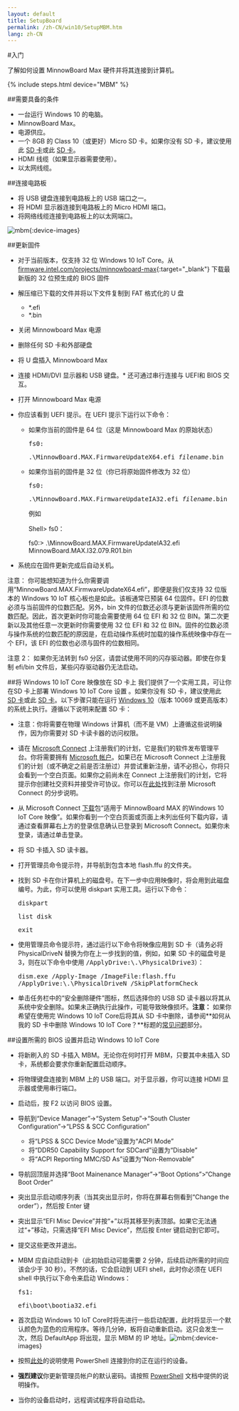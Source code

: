```yaml
---
layout: default
title: SetupBoard
permalink: /zh-CN/win10/SetupMBM.htm
lang: zh-CN
---
```


#入门

了解如何设置 MinnowBoard Max 硬件并将其连接到计算机。

{% include steps.html device="MBM" %}

##需要具备的条件
* 一台运行 Windows 10 的电脑。
* MinnowBoard Max。
* 电源供应。
* 一个 8GB 的 Class 10（或更好）Micro SD 卡。如果你没有 SD 卡，建议使用此 [SD 卡](http://www.amazon.com/gp/product/B00IVPU786?tag=thewire06-20&linkCode=as2&creative=374929&camp=211189)或此 [SD 卡](http://www.amazon.com/SanDisk-Ultra-Micro-SDHC-16GB/dp/9966573445/ref=sr_1_15?ie=UTF8&qid=1415926730&sr=8-15&keywords=micro+sd+xd)。
* HDMI 线缆（如果显示器需要使用）。
* 以太网线缆。

##连接电路板
* 将 USB 键盘连接到电路板上的 USB 端口之一。
* 将 HDMI 显示器连接到电路板上的 Micro HDMI 端口。
* 将网络线缆连接到电路板上的以太网端口。

![mbm]({{site.baseurl}}/images/mbm.bmp){:device-images}

##更新固件

* 对于当前版本，仅支持 32 位 Windows 10 IoT Core。从 [firmware.intel.com/projects/minnowboard-max](http://firmware.intel.com/projects/minnowboard-max){:target="_blank"} 下载最新版的 32 位预生成的 BIOS 固件
* 解压缩已下载的文件并将以下文件复制到 FAT 格式化的 U 盘
	* \*.efi
	* \*.bin
* 关闭 Minnowboard Max 电源
* 删除任何 SD 卡和外部硬盘
* 将 U 盘插入 Minnowboard Max
* 连接 HDMI/DVI 显示器和 USB 键盘。\* 还可通过串行连接与 UEFI和 BIOS 交互。
* 打开 Minnowboard Max 电源
* 你应该看到 UEFI 提示。在 UEFI 提示下运行以下命令：
	* 如果你当前的固件是 64 位（这是 Minnowboard Max 的原始状态）

		<kbd>fs0:</kbd>

		<kbd>.\\MinnowBoard.MAX.FirmwareUpdateX64.efi _filename_.bin</kbd>

    * 如果你当前的固件是 32 位（你已将原始固件修改为 32 位）

		<kbd>fs0:</kbd>

		<kbd>.\\MinnowBoard.MAX.FirmwareUpdateIA32.efi _filename_.bin</kbd>

		例如

        Shell\> fs0：

        fs0:\> .\\MinnowBoard.MAX.FirmwareUpdateIA32.efi MinnowBoard.MAX.I32.079.R01.bin

* 系统应在固件更新完成后自动关机。

注意： 你可能想知道为什么你需要调用“MinnowBoard.MAX.FirmwareUpdateX64.efi”，即便是我们仅支持 32 位版本的 Windows 10 IoT 核心板也是如此。该板通常已预装 64 位固件。EFI 的位数必须与当前固件的位数匹配。另外，bin 文件的位数还必须与更新该固件所需的位数匹配。因此，首次更新时你可能会需要使用 64 位 EFI 和 32 位 BIN。第二次更新以及其他任意一次更新时你需要使用 32 位 EFI 和 32 位 BIN。固件的位数必须与操作系统的位数匹配的原因是，在启动操作系统时加载的操作系统映像中存在一个 EFI，该 EFI 的位数也必须与固件的位数相同。

注意 2： 如果你无法转到 fs0 分区，请尝试使用不同的闪存驱动器。即使在你复制 efi/bin 文件后，某些闪存驱动器仍无法启动。



##将 Windows 10 IoT Core 映像放在 SD 卡上
我们提供了一个实用工具，可让你在SD 卡上部署 Windows 10 IoT Core 设置 。如果你没有 SD 卡，建议使用此 [SD 卡](http://www.amazon.com/gp/product/B00IVPU786?tag=thewire06-20&linkCode=as2&creative=374929&camp=211189)或此 [SD 卡](http://www.amazon.com/SanDisk-Ultra-Micro-SDHC-16GB/dp/9966573445/ref=sr_1_15?ie=UTF8&qid=1415926730&sr=8-15&keywords=micro+sd+xd)。以下步骤只能在运行 [Windows 10](https://insider.windows.com)（版本 10069 或更高版本）的系统上执行。遵循以下说明来配置 SD 卡：

* 注意：你将需要在物理 Windows 计算机（而不是 VM）上遵循这些说明操作，因为你需要对 SD 卡读卡器的访问权限。
* 请在 [Microsoft Connect](https://connect.microsoft.com/windowsembeddediot/SelfNomination.aspx?ProgramID=8558) 上注册我们的计划，它是我们的软件发布管理平台。你将需要拥有 [Microsoft 帐户](http://www.microsoft.com/zh-CN/account/default.aspx)。如果已在 Microsoft Connect 上注册我们的计划（或不确定之前是否注册过）并尝试重新注册，请不必担心，你将只会看到一个空白页面。如果你之前尚未在 Connect 上注册我们的计划，它将提示你创建社交资料并接受许可协议。你可以在[此处](https://connect.microsoft.com/windowsembeddedIoT/Downloads/DownloadDetails.aspx?DownloadID=57783)找到注册 Microsoft Connect 的分步说明。
* 从 Microsoft Connect [下载](https://connect.microsoft.com/windowsembeddedIoT/Downloads/DownloadDetails.aspx?DownloadID=57783)包“适用于 MinnowBoard MAX 的Windows 10 IoT Core 映像”。如果你看到一个空白页面或页面上未列出任何下载内容，请通过查看屏幕右上方的登录信息确认已登录到 Microsoft Connect。如果你未登录，请通过单击登录。
* 将 SD 卡插入 SD 读卡器。
* 打开管理员命令提示符，并导航到包含本地 flash.ffu 的文件夹。
* 找到 SD 卡在你计算机上的磁盘号。在下一步中应用映像时，将会用到此磁盘编号。为此，你可以使用 diskpart 实用工具。运行以下命令：<br />

	<kbd>diskpart</kbd>

    <kbd>list disk</kbd>

    <kbd>exit</kbd>

* 使用管理员命令提示符，通过运行以下命令将映像应用到 SD 卡（请务必将 PhysicalDriveN 替换为你在上一步找到的值，例如，如果 SD 卡的磁盘号是 3，则在以下命令中使用 <kbd>/ApplyDrive:\\.\\PhysicalDrive3</kbd>）：

	<kbd>dism.exe /Apply-Image /ImageFile:<fullpath>flash.ffu /ApplyDrive:\\.\\PhysicalDriveN /SkipPlatformCheck</fullpath></kbd>

* 单击任务栏中的“安全删除硬件”图标，然后选择你的 USB SD 读卡器以将其从系统中安全删除。如果未正确执行此操作，可能导致映像损坏。**注意：** 如果你希望在使用完 Windows 10 IoT Core后将其从 SD 卡中删除，请参阅**如何从我的 SD 卡中删除 Windows 10 IoT Core？**标题的[常见问题]({{site.baseurl}}/{{page.lang}}/Faqs.htm)部分。


##设置所需的 BIOS 设置并启动 Windows 10 IoT Core

* 将新刷入的 SD 卡插入 MBM。无论你在何时打开 MBM，只要其中未插入 SD 卡，系统都会要求你重新配置启动顺序。
* 将物理键盘连接到 MBM 上的 USB 端口。对于显示器，你可以连接 HDMI 显示器或使用串行端口。
* 启动后，按 F2 以访问 BIOS 设置。
* 导航到“Device Manager”-\>“System Setup”-\>“South Cluster Configuration”-\>“LPSS & SCC Configuration”
    * 将“LPSS & SCC Device Mode”设置为“ACPI Mode”
    * 将“DDR50 Capability Support for SDCard”设置为“Disable”
    * 将“ACPI Reporting MMC/SD As”设置为“Non-Removable”
* 导航回顶层并选择“Boot Mainenance Manager”-\>“Boot Options”\>“Change Boot Order”
* 突出显示启动顺序列表（当其突出显示时，你将在屏幕右侧看到“Change the order”），然后按 Enter 键
* 突出显示“EFI Misc Device”并按“+”以将其移至列表顶部。如果它无法通过“+”移动，只需选择“EFI Misc Device”，然后按 Enter 键启动到它即可。
* 提交这些更改并退出。
* MBM 应自动启动到卡（此初始启动可能需要 2 分钟，后续启动所需的时间应该会少于 30 秒）。不然的话，它会启动到 UEFI shell，此时你必须在 UEFI shell 中执行以下命令来启动 Windows：

	<kbd>fs1:</kbd><br/>

	<kbd>efi\\boot\\bootia32.efi</kbd>

* 首次启动 Windows 10 IoT Core时将先进行一些启动配置，此时将显示一个默认颜色为蓝色的应用程序。等待几分钟，板将自动重新启动。这只会发生一次，然后 DefaultApp 将出现，显示 MBM 的 IP 地址。![mbm]({{site.baseurl}}/images/DefaultAppMBM.png){:device-images}


* 按照[此处]({{site.baseurl}}/{{page.lang}}/win10/samples/PowerShell.htm)的说明使用 PowerShell 连接到你的正在运行的设备。
* **强烈建议**你更新管理员帐户的默认密码。请按照 [PowerShell]({{site.baseurl}}/{{page.lang}}/win10/samples/PowerShell.htm) 文档中提供的说明操作。
* 当你的设备启动时，远程调试程序将自动启动。
